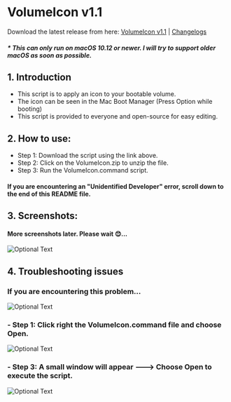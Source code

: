 # VolumeIcon v1.1

Download the latest release from here: [VolumeIcon v1.1](https://github.com/Minh-Ton/VolumeIcon/releases/download/v1.1/VolumeIcon.zip) | [Changelogs](https://github.com/Minh-Ton/VolumeIcon/releases/latest)

##### * This can only run on macOS 10.12 or newer. I will try to support older macOS as soon as possible.

## 1. Introduction

- This script is to apply an icon to your bootable volume.
- The icon can be seen in the Mac Boot Manager (Press Option while booting)
- This script is provided to everyone and open-source for easy editing.

## 2. How to use:

- Step 1: Download the script using the link above.
- Step 2: Click on the VolumeIcon.zip to unzip the file.
- Step 3: Run the VolumeIcon.command script. 

#### If you are encountering an "Unidentified Developer" error, scroll down to the end of this README file. 

## 3. Screenshots: 

#### More screenshots later. Please wait 😊...

![Optional Text](../resources/screenshots/ss1.png)

## 4. Troubleshooting issues

### If you are encountering this problem...

![Optional Text](../resources/screenshots/error1.png)

### - Step 1: Click right the VolumeIcon.command file and choose Open. 

![Optional Text](../resources/screenshots/error2.png)

### - Step 3: A small window will appear ---> Choose Open to execute the script. 

![Optional Text](../resources/screenshots/error3.png)
